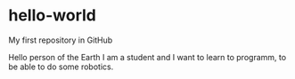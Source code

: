 # hello-world
My first repository in GitHub

Hello person of the Earth
I am a student and I want to learn to programm, to be able to do some robotics.
